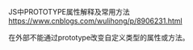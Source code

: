 <!--
 * @Author: your name
 * @Date: 2021-03-04 11:05:43
 * @LastEditTime: 2021-03-04 11:07:01
 * @LastEditors: Please set LastEditors
 * @Description: In User Settings Edit
 * @FilePath: \Notes\JS\prototype.md
-->
JS中PROTOTYPE属性解释及常用方法
https://www.cnblogs.com/wulihong/p/8906231.html

在外部不能通过prototype改变自定义类型的属性或方法。